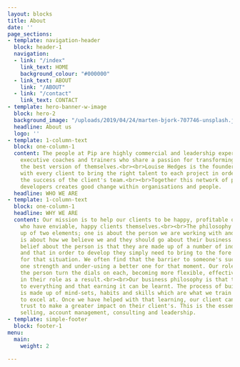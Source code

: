 ```yaml
---
layout: blocks
title: About
date: ''
page_sections:
- template: navigation-header
  block: header-1
  navigation:
  - link: "/index"
    link_text: HOME
    background_colour: "#000000"
  - link_text: ABOUT
    link: "/ABOUT"
  - link: "/contact"
    link_text: CONTACT
- template: hero-banner-w-image
  block: hero-2
  background_image: "/uploads/2019/04/24/marten-bjork-707746-unsplash.jpg"
  headline: About us
  logo: ''
- template: 1-column-text
  block: one-column-1
  content: The people at Pip are highly commercial and leadership experienced, senior
    executive coaches and trainers who share a passion for transforming people into
    the best version of themselves.<br><br>Louise Hedges is the founder and works
    with every client to bring the right talent to each project in order to maximise
    the success of the client's team.<br><br>Together this network of performance
    developers creates good change within organisations and people.
  headline: WHO WE ARE
- template: 1-column-text
  block: one-column-1
  headline: WHY WE ARE
  content: Our mission is to help our clients to be happy, profitable organisations
    who have enviable, happy clients themselves.<br><br>The philosophy at Pip is made
    up of two elements; one is about the person we are working with and the other
    is about how we believe we and they should go about their business.<br><br>Our
    belief about the person is that they are made up of a number of individual strengths
    and that in order to develop they simply need to bring to the fore the right strength
    for that situation. We often find that the barrier to someone's success is over-using
    one strength and under-using a better one for that moment. Our role is to help
    the person turn the dials on each, becoming more flexible, effective and happy
    in their role as a result.<br><br>Our business philosophy is that trust is central
    to everything and that earning it can be learnt. The process of building trust
    is made up of mind-sets, habits and skills which are what we train and coach people
    to excel at. Once we have helped with that learning, our client can then use that
    trust to make a greater impact on their client's. This is the essence of good
    selling, account management, consulting and leadership.
- template: simple-footer
  block: footer-1
menu:
  main:
    weight: 2

---
```

